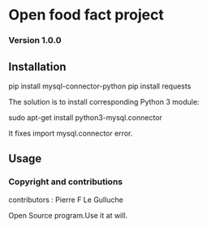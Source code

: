 # Open food fact project

### Version 1.0.0

## Installation

pip install mysql-connector-python
pip install requests

The solution is to install corresponding Python 3 module:

sudo apt-get install python3-mysql.connector

It fixes import mysql.connector error.


## Usage

### Copyright and contributions

contributors : Pierre F Le Gulluche

Open Source program.Use it at will.
